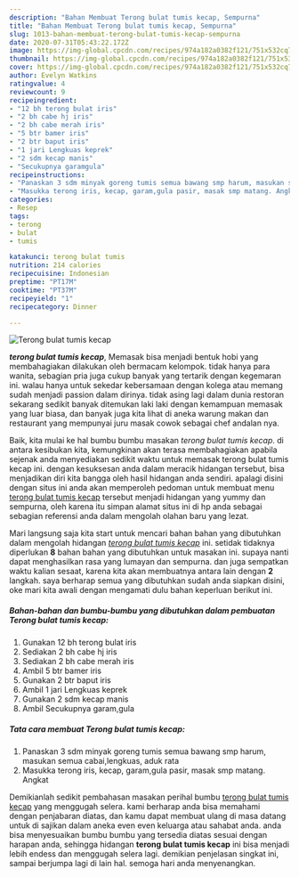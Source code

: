 ```yaml
---
description: "Bahan Membuat Terong bulat tumis kecap, Sempurna"
title: "Bahan Membuat Terong bulat tumis kecap, Sempurna"
slug: 1013-bahan-membuat-terong-bulat-tumis-kecap-sempurna
date: 2020-07-31T05:43:22.172Z
image: https://img-global.cpcdn.com/recipes/974a182a0382f121/751x532cq70/terong-bulat-tumis-kecap-foto-resep-utama.jpg
thumbnail: https://img-global.cpcdn.com/recipes/974a182a0382f121/751x532cq70/terong-bulat-tumis-kecap-foto-resep-utama.jpg
cover: https://img-global.cpcdn.com/recipes/974a182a0382f121/751x532cq70/terong-bulat-tumis-kecap-foto-resep-utama.jpg
author: Evelyn Watkins
ratingvalue: 4
reviewcount: 9
recipeingredient:
- "12 bh terong bulat iris"
- "2 bh cabe hj iris"
- "2 bh cabe merah iris"
- "5 btr bamer iris"
- "2 btr baput iris"
- "1 jari Lengkuas keprek"
- "2 sdm kecap manis"
- "Secukupnya garamgula"
recipeinstructions:
- "Panaskan 3 sdm minyak goreng tumis semua bawang smp harum, masukan semua cabai,lengkuas, aduk rata"
- "Masukka terong iris, kecap, garam,gula pasir, masak smp matang. Angkat"
categories:
- Resep
tags:
- terong
- bulat
- tumis

katakunci: terong bulat tumis 
nutrition: 214 calories
recipecuisine: Indonesian
preptime: "PT17M"
cooktime: "PT37M"
recipeyield: "1"
recipecategory: Dinner

---
```



![Terong bulat tumis kecap](https://img-global.cpcdn.com/recipes/974a182a0382f121/751x532cq70/terong-bulat-tumis-kecap-foto-resep-utama.jpg)

<b><i>terong bulat tumis kecap</i></b>, Memasak bisa menjadi bentuk hobi yang membahagiakan dilakukan oleh bermacam kelompok. tidak hanya para wanita, sebagian pria juga cukup banyak yang tertarik dengan kegemaran ini. walau hanya untuk sekedar kebersamaan dengan kolega atau memang sudah menjadi passion dalam dirinya. tidak asing lagi dalam dunia restoran sekarang sedikit banyak ditemukan laki laki dengan kemampuan memasak yang luar biasa, dan banyak juga kita lihat di aneka warung makan dan restaurant yang mempunyai juru masak cowok sebagai chef andalan nya.



Baik, kita mulai ke hal bumbu bumbu masakan <i>terong bulat tumis kecap</i>. di antara kesibukan kita, kemungkinan akan terasa membahagiakan apabila sejenak anda menyediakan sedikit waktu untuk memasak terong bulat tumis kecap ini. dengan kesuksesan anda dalam meracik hidangan tersebut, bisa menjadikan diri kita bangga oleh hasil hidangan anda sendiri. apalagi disini dengan situs ini anda akan memperoleh pedoman untuk membuat menu <u>terong bulat tumis kecap</u> tersebut menjadi hidangan yang yummy dan sempurna, oleh karena itu simpan alamat situs ini di hp anda sebagai sebagian referensi anda dalam mengolah olahan baru yang lezat.


Mari langsung saja kita start untuk mencari bahan bahan yang dibutuhkan dalam mengolah hidangan <u><i>terong bulat tumis kecap</i></u> ini. setidak tidaknya diperlukan <b>8</b> bahan bahan yang dibutuhkan untuk masakan ini. supaya nanti dapat menghasilkan rasa yang lumayan dan sempurna. dan juga sempatkan waktu kalian sesaat, karena kita akan membuatnya antara lain dengan <b>2</b> langkah. saya berharap semua yang dibutuhkan sudah anda siapkan disini, oke mari kita awali dengan mengamati dulu bahan keperluan berikut ini.

<!--inarticleads1-->

##### Bahan-bahan dan bumbu-bumbu yang dibutuhkan dalam pembuatan Terong bulat tumis kecap:

1. Gunakan 12 bh terong bulat iris
1. Sediakan 2 bh cabe hj iris
1. Sediakan 2 bh cabe merah iris
1. Ambil 5 btr bamer iris
1. Gunakan 2 btr baput iris
1. Ambil 1 jari Lengkuas keprek
1. Gunakan 2 sdm kecap manis
1. Ambil Secukupnya garam,gula




<!--inarticleads2-->

##### Tata cara membuat Terong bulat tumis kecap:

1. Panaskan 3 sdm minyak goreng tumis semua bawang smp harum, masukan semua cabai,lengkuas, aduk rata
1. Masukka terong iris, kecap, garam,gula pasir, masak smp matang. Angkat




Demikianlah sedikit pembahasan masakan perihal bumbu <u>terong bulat tumis kecap</u> yang menggugah selera. kami berharap anda bisa memahami dengan penjabaran diatas, dan kamu dapat membuat ulang di masa datang untuk di sajikan dalam aneka even even keluarga atau sahabat anda. anda bisa menyesuaikan bumbu bumbu yang tersedia diatas sesuai dengan harapan anda, sehingga hidangan <b>terong bulat tumis kecap</b> ini bisa menjadi lebih endess dan menggugah selera lagi. demikian penjelasan singkat ini, sampai berjumpa lagi di lain hal. semoga hari anda menyenangkan.
